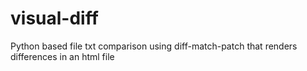# visual-diff
Python based file txt comparison using diff-match-patch that renders differences in an html file
